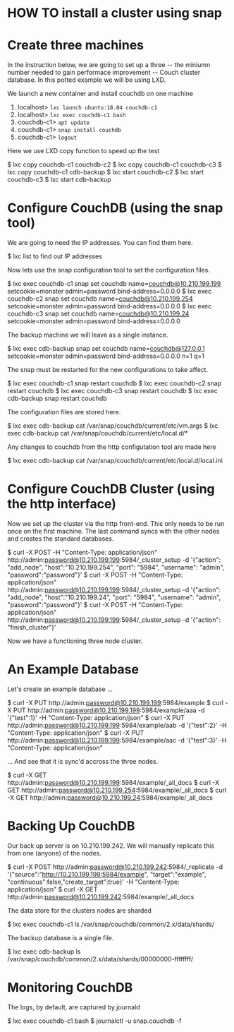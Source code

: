 # HOW TO install a cluster using snap

# Create three machines

In the instruction below, we are going to set up a three -- the miniumn number needed to gain performace improvement -- Couch cluster database. In this potted example we will be using LXD.

We launch a new container and install couchdb on one machine

1. localhost> `lxc launch ubuntu:18.04 couchdb-c1`
1. localhost> `lxc exec couchdb-c1 bash`
1. couchdb-c1> `apt update`
1. couchdb-c1> `snap install couchdb`
1. couchdb-c1> `logout`

Here we use LXD copy function to speed up the test

$ lxc copy couchdb-c1 couchdb-c2
$ lxc copy couchdb-c1 couchdb-c3
$ lxc copy couchdb-c1 cdb-backup
$ lxc start couchdb-c2
$ lxc start couchdb-c3
$ lxc start cdb-backup

# Configure CouchDB (using the snap tool)

We are going to need the IP addresses. You can find them here.

$ lxc list to find out IP addresses

Now lets use the snap configuration tool to set the configuration files.

$ lxc exec couchdb-c1 snap set couchdb name=couchdb@10.210.199.199 setcookie=monster admin=password bind-address=0.0.0.0
$ lxc exec couchdb-c2 snap set couchdb name=couchdb@10.210.199.254 setcookie=monster admin=password bind-address=0.0.0.0
$ lxc exec couchdb-c3 snap set couchdb name=couchdb@10.210.199.24 setcookie=monster admin=password bind-address=0.0.0.0 

The backup machine we will leave as a single instance. 

$ lxc exec cdb-backup snap set couchdb name=couchdb@127.0.0.1 setcookie=monster admin=password bind-address=0.0.0.0 n=1 q=1

The snap must be restarted for the new configurations to take affect. 

$ lxc exec couchdb-c1 snap restart couchdb
$ lxc exec couchdb-c2 snap restart couchdb
$ lxc exec couchdb-c3 snap restart couchdb
$ lxc exec cdb-backup snap restart couchdb

The configuration files are stored here.

$ lxc exec cdb-backup cat /var/snap/couchdb/current/etc/vm.args
$ lxc exec cdb-backup cat /var/snap/couchdb/current/etc/local.d/*

Any changes to couchdb from the http configutation tool are made here

$ lxc exec cdb-backup cat /var/snap/couchdb/current/etc/local.d/local.ini

# Configure CouchDB Cluster (using the http interface)

Now we set up the cluster via the http front-end. This only needs to be run once on the first machine. The last command syncs with the other nodes and creates the standard databases.

$ curl -X POST -H "Content-Type: application/json" http://admin:password@10.210.199.199:5984/_cluster_setup -d '{"action": "add_node", "host":"10.210.199.254", "port": "5984", "username": "admin", "password":"password"}'
$ curl -X POST -H "Content-Type: application/json" http://admin:password@10.210.199.199:5984/_cluster_setup -d '{"action": "add_node", "host":"10.210.199.24", "port": "5984", "username": "admin", "password":"password"}'
$ curl -X POST -H "Content-Type: application/json" http://admin:password@10.210.199.199:5984/_cluster_setup -d '{"action": "finish_cluster"}'

Now we have a functioning three node cluster. 

# An Example Database

Let's create an example database ...

$ curl -X PUT http://admin:password@10.210.199.199:5984/example
$ curl -X PUT http://admin:password@10.210.199.199:5984/example/aaa -d '{"test":1}' -H "Content-Type: application/json"
$ curl -X PUT http://admin:password@10.210.199.199:5984/example/aab -d '{"test":2}' -H "Content-Type: application/json"
$ curl -X PUT http://admin:password@10.210.199.199:5984/example/aac -d '{"test":3}' -H "Content-Type: application/json"

... And see that it is sync'd accross the three nodes.

$ curl -X GET http://admin:password@10.210.199.199:5984/example/_all_docs
$ curl -X GET http://admin:password@10.210.199.254:5984/example/_all_docs
$ curl -X GET http://admin:password@10.210.199.24:5984/example/_all_docs

# Backing Up CouchDB

Our back up server is on 10.210.199.242. We will manually replicate this from one (anyone) of the nodes.

$ curl -X POST http://admin:password@10.210.199.242:5984/_replicate -d '{"source":"http://10.210.199.199:5984/example", "target":"example", "continuous":false,"create_target":true}' -H "Content-Type: application/json"
$ curl -X GET http://admin:password@10.210.199.242:5984/example/_all_docs

The data store for the clusters nodes are sharded 

$ lxc exec couchdb-c1 ls /var/snap/couchdb/common/2.x/data/shards/

The backup database is a single file.

$ lxc exec cdb-backup ls /var/snap/couchdb/common/2.x/data/shards/00000000-ffffffff/

# Monitoring CouchDB 

The logs, by default, are captured by journald

$ lxc exec couchdb-c1 bash
$ journalctl -u snap.couchdb -f


